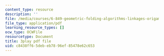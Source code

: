 ```yaml
---
content_type: resource
description: ''
file: /media/courses/6-849-geometric-folding-algorithms-linkages-origami-polyhedra-fall-2012/c8438ff65debeb7896ef85478e62c653_tzXIDPNb93Y.pdf
file_type: application/pdf
learning_resource_types: []
ocw_type: OCWFile
resourcetype: Document
title: 3play pdf file
uid: c8438ff6-5deb-eb78-96ef-85478e62c653
---
```

